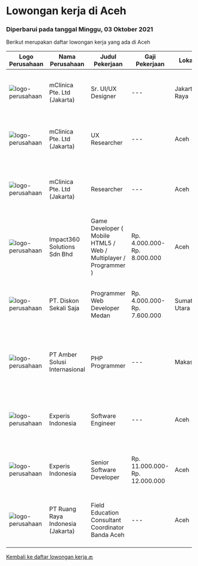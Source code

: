 
  # Lowongan kerja di Aceh

  ### Diperbarui pada tanggal Minggu, 03 Oktober 2021

  Berikut merupakan daftar lowongan kerja yang ada di Aceh

  |Logo Perusahaan | Nama Perusahaan | Judul Pekerjaan | Gaji Pekerjaan | Lokasi | Deskripsi | Tanggal diunggah | Pranala |
  | -------------- | --------------- | --------------- | --------- | --------- | -------------- | ------- | ----------- |
  |![logo-perusahaan](https://image-service-cdn.seek.com.au/7665bb5bd589f085f653b36d2f3cbccaf93e5953/ee4dce1061f3f616224767ad58cb2fc751b8d2dc)|mClinica Pte. Ltd (Jakarta)|Sr. UI/UX Designer|---|Jakarta Raya|mClinica is hiring for a Sr. UI/UX Designer to support our growth regionally and globally. We are looking for a highly ambitious, dynamic individual...|Rabu, 29 September 2021|https://www.jobstreet.co.id/id/job/sr-ui-ux-designer-3627569?token=0~4dcb39c3-c6e7-4613-b6c5-f790b4c4428b&sectionRank=1&jobId=jobstreet-id-job-3627569|
|![logo-perusahaan](https://image-service-cdn.seek.com.au/7665bb5bd589f085f653b36d2f3cbccaf93e5953/ee4dce1061f3f616224767ad58cb2fc751b8d2dc)|mClinica Pte. Ltd (Jakarta)|UX Researcher|---|Aceh|mClinica is hiring for a UX Researcher to serve our clients in Southeast Asia and support our growth regionally and globally. We are looking for a...|Jumat, 24 September 2021|https://www.jobstreet.co.id/id/job/ux-researcher-3638463?token=0~4dcb39c3-c6e7-4613-b6c5-f790b4c4428b&sectionRank=2&jobId=jobstreet-id-job-3638463|
|![logo-perusahaan](https://image-service-cdn.seek.com.au/7665bb5bd589f085f653b36d2f3cbccaf93e5953/ee4dce1061f3f616224767ad58cb2fc751b8d2dc)|mClinica Pte. Ltd (Jakarta)|Researcher|---|Aceh|mClinica is hiring for a Researcher to serve our clients in Indonesia and support our growth regionally and globally. We are looking for a highly...|Rabu, 22 September 2021|https://www.jobstreet.co.id/id/job/researcher-3621348?token=0~4dcb39c3-c6e7-4613-b6c5-f790b4c4428b&sectionRank=3&jobId=jobstreet-id-job-3621348|
|![logo-perusahaan](https://image-service-cdn.seek.com.au/06b729438205195a03d4bcec08ce1ddd5d9c1576/ee4dce1061f3f616224767ad58cb2fc751b8d2dc)|Impact360 Solutions Sdn Bhd|Game Developer ( Mobile HTML5 / Web / Multiplayer / Programmer )|Rp. 4.000.000-Rp. 8.000.000|Aceh|We are hiring remote HTML5 game developers from all parts of Indonesia. If you have real experience building HTML5 games or applications, you're...|Jumat, 24 September 2021|https://www.jobstreet.co.id/id/job/game-developer-mobile-html5-web-multiplayer-programmer-4672691/origin/my?token=0~4dcb39c3-c6e7-4613-b6c5-f790b4c4428b&sectionRank=4&jobId=jobstreet-my-job-4672691|
|![logo-perusahaan](https://image-service-cdn.seek.com.au/37da413d1d78b985b44db2cacac2517bee9e42db/ee4dce1061f3f616224767ad58cb2fc751b8d2dc)|PT. Diskon Sekali Saja|Programmer Web Developer  Medan|Rp. 4.000.000-Rp. 7.600.000|Sumatera Utara|# Paham php dan web development# Memiliki Team work effort# Kami memberikan benefit saham (esop) di perusahaan kami untuk kandidat yang tepat#...|Jumat, 24 September 2021|https://www.jobstreet.co.id/id/job/programmer-web-developer-medan-3628982?token=0~4dcb39c3-c6e7-4613-b6c5-f790b4c4428b&sectionRank=5&jobId=jobstreet-id-job-3628982|
|![logo-perusahaan](https://us.123rf.com/450wm/pavelstasevich/pavelstasevich1811/pavelstasevich181101027/112815900-stock-vector-no-image-available-icon-flat-vector.jpg?ver=6)|PT Amber Solusi Internasional|PHP Programmer|---|Makassar|PHP ProgrammerRequirements: At least 5 years of solid hands-on experience in web development Required skills: MYSQL, CSS, HTML, Javascript, PHP...|Kamis, 23 September 2021|https://www.jobstreet.co.id/id/job/php-programmer-3637594?token=0~4dcb39c3-c6e7-4613-b6c5-f790b4c4428b&sectionRank=6&jobId=jobstreet-id-job-3637594|
|![logo-perusahaan](https://image-service-cdn.seek.com.au/314ed38ba58cf54b5555f434a5bf338661292eb7/ee4dce1061f3f616224767ad58cb2fc751b8d2dc)|Experis Indonesia|Software Engineer|---|Aceh|On behalf of our client, IT Telco Solutions Company, we are looking for Software Engineer with these following details: Job Description : Develops...|Selasa, 14 September 2021|https://www.jobstreet.co.id/id/job/software-engineer-3628551?token=0~4dcb39c3-c6e7-4613-b6c5-f790b4c4428b&sectionRank=7&jobId=jobstreet-id-job-3628551|
|![logo-perusahaan](https://image-service-cdn.seek.com.au/314ed38ba58cf54b5555f434a5bf338661292eb7/ee4dce1061f3f616224767ad58cb2fc751b8d2dc)|Experis Indonesia|Senior Software Developer|Rp. 11.000.000-Rp. 12.000.000|Aceh|On behalf of our client, IT Telco Sulutions Company, we are looking for Senior Software Developer with the following details: Job Descriptions: To...|Selasa, 14 September 2021|https://www.jobstreet.co.id/id/job/senior-software-developer-3628446?token=0~4dcb39c3-c6e7-4613-b6c5-f790b4c4428b&sectionRank=8&jobId=jobstreet-id-job-3628446|
|![logo-perusahaan](https://image-service-cdn.seek.com.au/7eee59ea5934120f389dd02961ddcb6b62946481/ee4dce1061f3f616224767ad58cb2fc751b8d2dc)|PT Ruang Raya Indonesia (Jakarta)|Field Education Consultant Coordinator Banda Aceh|---|Aceh|Ruangguru is a tech-enabled education company that provides a one-stop learning experience for students to have better access to quality content and...|Jumat, 03 September 2021|https://www.jobstreet.co.id/id/job/field-education-consultant-coordinator-banda-aceh-1028893056?token=0~4dcb39c3-c6e7-4613-b6c5-f790b4c4428b&sectionRank=9&jobId=jobstreet-id-job-1028893056|


  [Kembali ke daftar lowongan kerja 🔙](../README.md#daftar-lowongan-kerja)
  